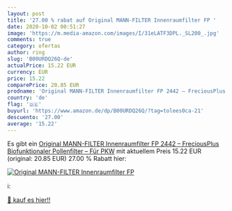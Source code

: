 ```yaml
---
layout: post
title: '27.00 % rabat auf Original MANN-FILTER Innenraumfilter FP '
date: 2020-10-02 00:51:27
image: 'https://m.media-amazon.com/images/I/31eLATF3DPL._SL200_.jpg'
comments: true
category: ofertas
author: ring
slug: 'B00URDQ26Q-de'
actualPrice: 15.22 EUR
currency: EUR
price: 15.22
comparePrice: 20.85 EUR
prodname: 'Original MANN-FILTER Innenraumfilter FP 2442 – FreciousPlus Biofunktionaler Pollenfilter – Für PKW'
country: 'de'
flag: '🇩🇪'
buyurl: 'https://www.amazon.de/dp/B00URDQ26Q/?tag=tolees0ca-21'
descuento: '27.00'
average: '15.22'
---
```


Es gibt ein [Original MANN-FILTER Innenraumfilter FP 2442 – FreciousPlus Biofunktionaler Pollenfilter – Für PKW](https://www.amazon.de/dp/B00URDQ26Q/?tag=tolees0ca-21) mit aktuellem Preis 15.22 EUR (original: 20.85 EUR) 27.00 % Rabatt hier:

[![Original MANN-FILTER Innenraumfilter FP ](https://m.media-amazon.com/images/I/31eLATF3DPL._SL200_.jpg)](https://www.amazon.de/dp/B00URDQ26Q/?tag=tolees0ca-21)

ℹ️:


[🛒 kauf es hier!!](https://www.amazon.de/dp/B00URDQ26Q/?tag=tolees0ca-21)
